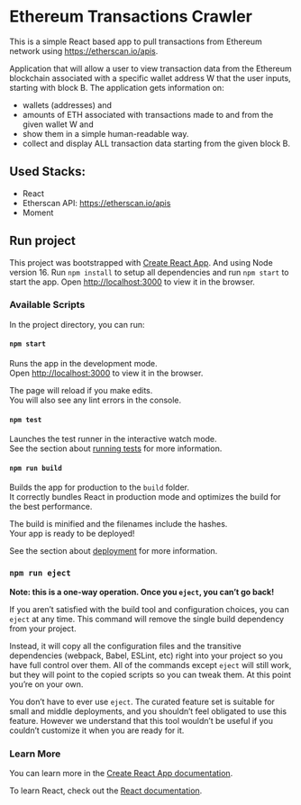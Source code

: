 # Ethereum Transactions Crawler
This is a simple React based app to pull transactions from Ethereum network using https://etherscan.io/apis.

Application that will allow a user to view transaction data from the Ethereum blockchain associated with a specific wallet address W that the user inputs, starting with block B.
The application gets information on:
  - wallets (addresses) and
  - amounts of ETH associated with transactions made to and from the given wallet W and
  - show them in a simple human-readable way.
  - collect and display ALL transaction data starting from the given block B.

## Used Stacks:
- React
- Etherscan API: https://etherscan.io/apis
- Moment

## Run project

This project was bootstrapped with [Create React App](https://github.com/facebook/create-react-app).
And using Node version 16.
Run `npm install` to setup all dependencies and run `npm start` to start the app.
Open [http://localhost:3000](http://localhost:3000) to view it in the browser.


### Available Scripts

In the project directory, you can run:

#### `npm start`

Runs the app in the development mode.\
Open [http://localhost:3000](http://localhost:3000) to view it in the browser.

The page will reload if you make edits.\
You will also see any lint errors in the console.

#### `npm test`

Launches the test runner in the interactive watch mode.\
See the section about [running tests](https://facebook.github.io/create-react-app/docs/running-tests) for more information.

#### `npm run build`

Builds the app for production to the `build` folder.\
It correctly bundles React in production mode and optimizes the build for the best performance.

The build is minified and the filenames include the hashes.\
Your app is ready to be deployed!

See the section about [deployment](https://facebook.github.io/create-react-app/docs/deployment) for more information.

### `npm run eject`

**Note: this is a one-way operation. Once you `eject`, you can’t go back!**

If you aren’t satisfied with the build tool and configuration choices, you can `eject` at any time. This command will remove the single build dependency from your project.

Instead, it will copy all the configuration files and the transitive dependencies (webpack, Babel, ESLint, etc) right into your project so you have full control over them. All of the commands except `eject` will still work, but they will point to the copied scripts so you can tweak them. At this point you’re on your own.

You don’t have to ever use `eject`. The curated feature set is suitable for small and middle deployments, and you shouldn’t feel obligated to use this feature. However we understand that this tool wouldn’t be useful if you couldn’t customize it when you are ready for it.

### Learn More

You can learn more in the [Create React App documentation](https://facebook.github.io/create-react-app/docs/getting-started).

To learn React, check out the [React documentation](https://reactjs.org/).
